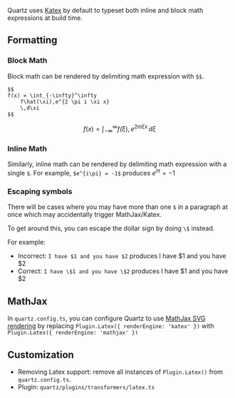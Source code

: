 Quartz uses [Katex](https://katex.org/) by default to typeset both inline and block math expressions at build time.

## Formatting

### Block Math
Block math can be rendered by delimiting math expression with `$$`.

```
$$
f(x) = \int_{-\infty}^\infty
    f\hat(\xi),e^{2 \pi i \xi x}
    \,d\xi
$$
```

$$
f(x) = \int_{-\infty}^\infty
    f\hat(\xi),e^{2 \pi i \xi x}
    \,d\xi
$$

### Inline Math
Similarly, inline math can be rendered by delimiting math expression with a single `$`. For example, `$e^{i\pi} = -1$` produces $e^{i\pi} = -1$

### Escaping symbols
There will be cases where you may have more than one `$` in a paragraph at once which may accidentally trigger MathJax/Katex. 

To get around this, you can escape the dollar sign by doing `\$` instead.

For example:
- Incorrect: `I have $1 and you have $2` produces I have $1 and you have $2
- Correct: `I have \$1 and you have \$2` produces I have \$1 and you have \$2

## MathJax
In `quartz.config.ts`, you can configure Quartz to use [MathJax SVG rendering](https://docs.mathjax.org/en/latest/output/svg.html) by replacing `Plugin.Latex({ renderEngine: 'katex' })` with `Plugin.Latex({ renderEngine: 'mathjax' })`

## Customization
- Removing Latex support: remove all instances of `Plugin.Latex()` from `quartz.config.ts`.
- Plugin: `quartz/plugins/transformers/latex.ts`